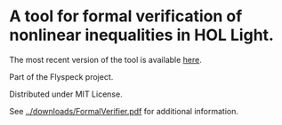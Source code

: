A tool for formal verification of nonlinear inequalities in HOL Light.
=====

The most recent version of the tool is available 
[here](https://github.com/monadius/formal_ineqs).

Part of the Flyspeck project.

Distributed under MIT License.

See [../downloads/FormalVerifier.pdf](../downloads/FormalVerifier.pdf) for additional information.

